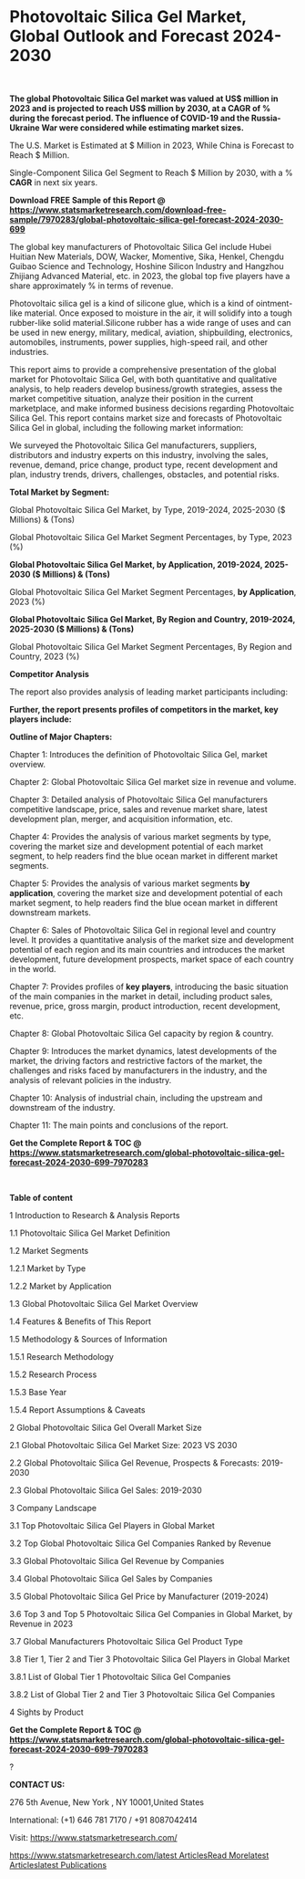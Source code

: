 <h1>Photovoltaic Silica Gel Market, Global Outlook and Forecast 2024-2030</h1><br/><p><strong>The global Photovoltaic Silica Gel market was valued at US$ million in 2023 and is projected to reach US$ million by 2030, at a <strong>CAGR</strong> of % during the forecast period. The influence of COVID-19 and the Russia-Ukraine War were considered while estimating market sizes.</strong></p>
 
 
 
 <p>The U.S. Market is Estimated at $ Million in 2023, While China is Forecast to Reach $ Million.</p>
 
 
 
 <p>Single-Component Silica Gel Segment to Reach $ Million by 2030, with a % <strong>CAGR</strong> in next six years.</p>
 
 
 
 <p><strong>Download FREE Sample of this Report @ <a href="https://www.statsmarketresearch.com/download-free-sample/7970283/global-photovoltaic-silica-gel-forecast-2024-2030-699">https://www.statsmarketresearch.com/download-free-sample/7970283/global-photovoltaic-silica-gel-forecast-2024-2030-699</a></strong></p>
 
 
 
 <p>The global key manufacturers of Photovoltaic Silica Gel include Hubei Huitian New Materials, DOW, Wacker, Momentive, Sika, Henkel, Chengdu Guibao Science and Technology, Hoshine Silicon Industry and Hangzhou Zhijiang Advanced Material, etc. in 2023, the global top five players have a share approximately % in terms of revenue.</p>
 
 
 
 <p>Photovoltaic silica gel is a kind of silicone glue, which is a kind of ointment-like material. Once exposed to moisture in the air, it will solidify into a tough rubber-like solid material.Silicone rubber has a wide range of uses and can be used in new energy, military, medical, aviation, shipbuilding, electronics, automobiles, instruments, power supplies, high-speed rail, and other industries.</p>
 
 
 
 <p>This report aims to provide a comprehensive presentation of the global market for Photovoltaic Silica Gel, with both quantitative and qualitative analysis, to help readers develop business/growth strategies, assess the market competitive situation, analyze their position in the current marketplace, and make informed business decisions regarding Photovoltaic Silica Gel. This report contains market size and forecasts of Photovoltaic Silica Gel in global, including the following market information:</p>
 
 
 
 <p>We surveyed the Photovoltaic Silica Gel manufacturers, suppliers, distributors and industry experts on this industry, involving the sales, revenue, demand, price change, product type, recent development and plan, industry trends, drivers, challenges, obstacles, and potential risks.</p>
 
 
 
 <p><strong>Total Market by Segment:</strong></p>
 
 
 
 <p>Global Photovoltaic Silica Gel Market, by Type, 2019-2024, 2025-2030 ($ Millions) & (Tons)</p>
 
 
 
 <p>Global Photovoltaic Silica Gel Market Segment Percentages, by Type, 2023 (%)</p>
 
 
 
 <p><strong>Global Photovoltaic Silica Gel Market, <strong>by Application</strong>, 2019-2024, 2025-2030 ($ Millions) & (Tons)</strong></p>
 
 
 
 <p>Global Photovoltaic Silica Gel Market Segment Percentages, <strong>by Application</strong>, 2023 (%)</p>
 
 
 
 <p><strong>Global Photovoltaic Silica Gel Market, By Region and Country, 2019-2024, 2025-2030 ($ Millions) & (Tons)</strong></p>
 
 
 
 <p>Global Photovoltaic Silica Gel Market Segment Percentages, By Region and Country, 2023 (%)</p>
 
 
 
 <p><strong>Competitor Analysis</strong></p>
 
 
 
 <p>The report also provides analysis of leading market participants including:</p>
 
 
 
 <p><strong>Further, the report presents profiles of competitors in the market, <strong>key players</strong> include:</strong></p>
 
 
 
 <p><strong>Outline of Major Chapters:</strong></p>
 
 
 
 <p>Chapter 1: Introduces the definition of Photovoltaic Silica Gel, market overview.</p>
 
 
 
 <p>Chapter 2: Global Photovoltaic Silica Gel market size in revenue and volume.</p>
 
 
 
 <p>Chapter 3: Detailed analysis of Photovoltaic Silica Gel manufacturers competitive landscape, price, sales and revenue market share, latest development plan, merger, and acquisition information, etc.</p>
 
 
 
 <p>Chapter 4: Provides the analysis of various market segments by type, covering the market size and development potential of each market segment, to help readers find the blue ocean market in different market segments.</p>
 
 
 
 <p>Chapter 5: Provides the analysis of various market segments <strong>by application</strong>, covering the market size and development potential of each market segment, to help readers find the blue ocean market in different downstream markets.</p>
 
 
 
 <p>Chapter 6: Sales of Photovoltaic Silica Gel in regional level and country level. It provides a quantitative analysis of the market size and development potential of each region and its main countries and introduces the market development, future development prospects, market space of each country in the world.</p>
 
 
 
 <p>Chapter 7: Provides profiles of <strong>key players</strong>, introducing the basic situation of the main companies in the market in detail, including product sales, revenue, price, gross margin, product introduction, recent development, etc.</p>
 
 
 
 <p>Chapter 8: Global Photovoltaic Silica Gel capacity by region & country.</p>
 
 
 
 <p>Chapter 9: Introduces the market dynamics, latest developments of the market, the driving factors and restrictive factors of the market, the challenges and risks faced by manufacturers in the industry, and the analysis of relevant policies in the industry.</p>
 
 
 
 <p>Chapter 10: Analysis of industrial chain, including the upstream and downstream of the industry.</p>
 
 
 
 <p>Chapter 11: The main points and conclusions of the report.</p>
 
 
 
 <div><b>Get the Complete Report & TOC @ <a href="https://www.statsmarketresearch.com/global-photovoltaic-silica-gel-forecast-2024-2030-699-7970283">https://www.statsmarketresearch.com/global-photovoltaic-silica-gel-forecast-2024-2030-699-7970283</a></b></div>
 
 
 
 <p><br />
 
 <b>Table of content</b></p>
 
 
 
 <p>1 Introduction to Research & Analysis Reports<br />
 
 1.1 Photovoltaic Silica Gel Market Definition<br />
 
 1.2 Market Segments<br />
 
 1.2.1 Market by Type<br />
 
 1.2.2 Market by Application<br />
 
 1.3 Global Photovoltaic Silica Gel Market Overview<br />
 
 1.4 Features & Benefits of This Report<br />
 
 1.5 Methodology & Sources of Information<br />
 
 1.5.1 Research Methodology<br />
 
 1.5.2 Research Process<br />
 
 1.5.3 Base Year<br />
 
 1.5.4 Report Assumptions & Caveats<br />
 
 2 Global Photovoltaic Silica Gel Overall Market Size<br />
 
 2.1 Global Photovoltaic Silica Gel Market Size: 2023 VS 2030<br />
 
 2.2 Global Photovoltaic Silica Gel Revenue, Prospects & Forecasts: 2019-2030<br />
 
 2.3 Global Photovoltaic Silica Gel Sales: 2019-2030<br />
 
 3 Company Landscape<br />
 
 3.1 Top Photovoltaic Silica Gel Players in Global Market<br />
 
 3.2 Top Global Photovoltaic Silica Gel Companies Ranked by Revenue<br />
 
 3.3 Global Photovoltaic Silica Gel Revenue by Companies<br />
 
 3.4 Global Photovoltaic Silica Gel Sales by Companies<br />
 
 3.5 Global Photovoltaic Silica Gel Price by Manufacturer (2019-2024)<br />
 
 3.6 Top 3 and Top 5 Photovoltaic Silica Gel Companies in Global Market, by Revenue in 2023<br />
 
 3.7 Global Manufacturers Photovoltaic Silica Gel Product Type<br />
 
 3.8 Tier 1, Tier 2 and Tier 3 Photovoltaic Silica Gel Players in Global Market<br />
 
 3.8.1 List of Global Tier 1 Photovoltaic Silica Gel Companies<br />
 
 3.8.2 List of Global Tier 2 and Tier 3 Photovoltaic Silica Gel Companies<br />
 
 4 Sights by Product</p>
 
 
 
 <div><b>Get the Complete Report & TOC @ <a href="https://www.statsmarketresearch.com/global-photovoltaic-silica-gel-forecast-2024-2030-699-7970283">https://www.statsmarketresearch.com/global-photovoltaic-silica-gel-forecast-2024-2030-699-7970283</a></b></div>
 
 
 
 <p>? </p>
 
 
 
 <p><b>CONTACT US:</b><br />
 
 276 5th Avenue, New York , NY 10001,United States<br />
 
 International: (+1) 646 781 7170 / +91 8087042414<br />
 
 Visit: <a href="https://www.statsmarketresearch.com/">https://www.statsmarketresearch.com/</a><br />
 
 <a href="https://gyeongbokgung.com">https://www.statsmarketresearch.com/</a><a href="https://hallyeomaritime.com">latest Articles</a><a href="https://jingwansa.com">Read More</a><a href="https://nguoiviet.jp/">latest Articles</a><a href="https://www.intelmarketresearch.com/">latest Publications</a></p>